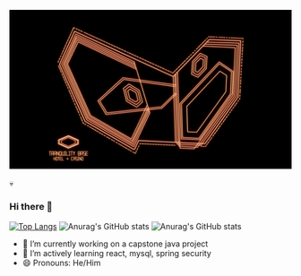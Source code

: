 <!-- **Tfauves/Tfauves** is a ✨ _special_ ✨ repository because its `README.md` (this file) appears on your GitHub profile. -->

[![Header](https://github.com/Tfauves/Tfauves/blob/main/L4gwgjW.jpeg "Header")](https://some-url.dev/)

&#128128;
### Hi there 👋

 [![Top Langs](https://github-readme-stats.vercel.app/api/top-langs/?username=Tfauves&layout=compact&theme=dracula&hide=css,html)](https://github.com/anuraghazra/github-readme-stats)
 ![Anurag's GitHub stats](https://github-readme-stats.vercel.app/api?username=Tfauves&show_icons=true&theme=dracula&hide=stars)
![Anurag's GitHub stats](https://github-readme-stats.vercel.app/api?username=Tfauves&show_icons=true)
- 🔭 I’m currently working on a capstone java project
- 🌱 I’m actively learning react, mysql, spring security
- 😄 Pronouns: He/Him





<!-- - 👯 I’m looking to collaborate on ...
- 🤔 I’m looking for help with ...
- 💬 Ask me about ...
- 📫 How to reach me: ...

- ⚡ Fun fact: ... -->


